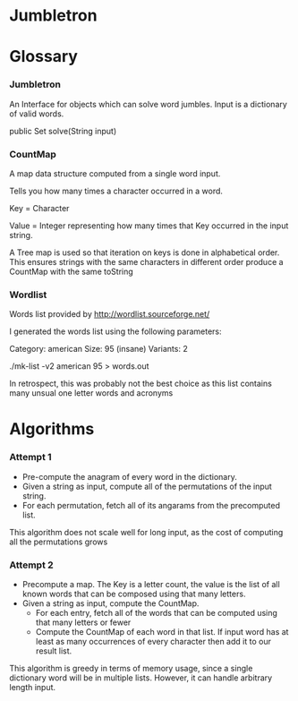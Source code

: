 Jumbletron
==========

# Glossary

### Jumbletron
An Interface for objects which can solve word jumbles. Input is a dictionary of valid words.

public Set<String> solve(String input)


### CountMap
A map data structure computed from a single word input.


Tells you how many times a character occurred in a word.

Key = Character


Value = Integer representing how many times that Key occurred in the input string.

A Tree map is used so that iteration on keys is done in alphabetical order.
This ensures strings with the same characters in different order produce a CountMap with the same toString

### Wordlist

Words list provided by http://wordlist.sourceforge.net/

I generated the words list using the following parameters:

Category: american
Size: 95 (insane)
Variants: 2

./mk-list -v2 american 95 > words.out

In retrospect, this was probably not the best choice as this list contains many unsual one letter words and acronyms

# Algorithms

### Attempt 1

* Pre-compute the anagram of every word in the dictionary.
* Given a string as input, compute all of the permutations of the input string.
* For each permutation, fetch all of its angarams from the precomputed list.

This algorithm does not scale well for long input, as the cost of computing all the permutations grows

### Attempt 2

* Precompute a map. The Key is a letter count, the value is the list of all known words that can be composed using that many letters.
* Given a string as input, compute the CountMap.
    * For each entry, fetch all of the words that can be computed using that many letters or fewer
    * Compute the CountMap of each word in that list. If input word has at least as many occurrences of every character then add it to our result list.

This algorithm is greedy in terms of memory usage, since a single dictionary word will be in multiple lists.
However, it can handle arbitrary length input.


